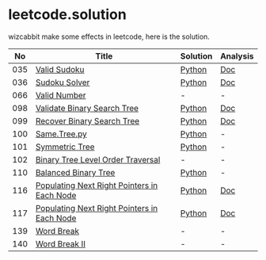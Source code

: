 leetcode.solution
=================

wizcabbit make some effects in leetcode, here is the solution.

|No|Title|Solution|Analysis|
|----|-----|--------|--------|
|035|[Valid Sudoku](https://oj.leetcode.com/problems/valid-sudoku/)|[Python](src/035.Valid.Sudoku.py)|[Doc](doc/035.Valid.Sudoku.md)|
|036|[Sudoku Solver]()|[Python](src/036.Sudoku.Solver.py)|[Doc](doc/036.Sudoku.Solver.md)|
|066|[Valid Number]()| - | - |
|098|[Validate Binary Search Tree]()|[Python](src/098.Validate.Binary.Search.Tree.py)|[Doc](doc/098.Validate.Binary.Search.Tree.md)|
|099|[Recover Binary Search Tree]()|[Python](src/099.Recover.Binary.Search.Tree.py)|[Doc](doc/099.Recover.Binary.Search.Tree.md)|
|100|[Same.Tree.py]()|[Python](src/100.Same.Tree.py)| - |
|101|[Symmetric Tree]()|[Python](src/101.Symmetric.Tree.py)| - |
|102|[Binary Tree Level Order Traversal]()| - | - |
|110|[Balanced Binary Tree]()|[Python](src/110.Balanced.Binary.Tree.py)| - |
|116|[Populating Next Right Pointers in Each Node]()|[Python](src/116.Populating.Next.Right.Pointers.in.Each.Node.py)|[Doc](doc/116.Populating.Next.Right.Pointers.in.Each.Node.md)
|117|[Populating Next Right Pointers in Each Node]()|[Python](src/117.Populating.Next.Right.Pointers.in.Each.Node.II.py)|[Doc](doc/117.Populating.Next.Right.Pointers.in.Each.Node.II.md)
|139|[Word Break]()| - | - |
|140|[Word Break II]()| - | - |
